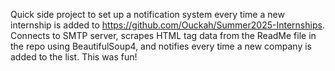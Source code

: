Quick side project to set up a notification system every time a new internship is added to https://github.com/Ouckah/Summer2025-Internships. Connects to SMTP server, scrapes HTML tag data from the ReadMe file in the repo using BeautifulSoup4, and notifies every time a new company is added to the list. This was fun!

